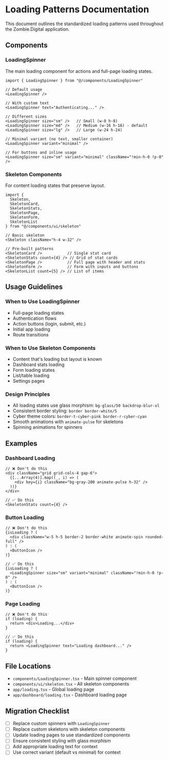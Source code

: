 # Loading Patterns Documentation

This document outlines the standardized loading patterns used throughout the Zombie.Digital application.

## Components

### LoadingSpinner
The main loading component for actions and full-page loading states.

```tsx
import { LoadingSpinner } from "@/components/LoadingSpinner"

// Default usage
<LoadingSpinner />

// With custom text
<LoadingSpinner text="Authenticating..." />

// Different sizes
<LoadingSpinner size="sm" />   // Small (w-8 h-8)
<LoadingSpinner size="md" />   // Medium (w-16 h-16) - default
<LoadingSpinner size="lg" />   // Large (w-24 h-24)

// Minimal variant (no text, smaller container)
<LoadingSpinner variant="minimal" />

// For buttons and inline usage
<LoadingSpinner size="sm" variant="minimal" className="!min-h-0 !p-0" />
```

### Skeleton Components
For content loading states that preserve layout.

```tsx
import { 
  Skeleton, 
  SkeletonCard, 
  SkeletonStats, 
  SkeletonPage, 
  SkeletonForm, 
  SkeletonList 
} from "@/components/ui/skeleton"

// Basic skeleton
<Skeleton className="h-4 w-32" />

// Pre-built patterns
<SkeletonCard />           // Single stat card
<SkeletonStats count={4} /> // Grid of stat cards
<SkeletonPage />           // Full page with header and stats
<SkeletonForm />           // Form with inputs and buttons
<SkeletonList count={5} /> // List of items
```

## Usage Guidelines

### When to Use LoadingSpinner
- Full-page loading states
- Authentication flows
- Action buttons (login, submit, etc.)
- Initial app loading
- Route transitions

### When to Use Skeleton Components
- Content that's loading but layout is known
- Dashboard stats loading
- Form loading states
- List/table loading
- Settings pages

### Design Principles
- All loading states use glass morphism: `bg-glass/50 backdrop-blur-xl`
- Consistent border styling: `border border-white/5`
- Cyber theme colors: `border-t-cyber-pink border-r-cyber-cyan`
- Smooth animations with `animate-pulse` for skeletons
- Spinning animations for spinners

## Examples

### Dashboard Loading
```tsx
// ❌ Don't do this
<div className="grid grid-cols-4 gap-6">
  {[...Array(4)].map((_, i) => (
    <div key={i} className="bg-gray-200 animate-pulse h-32" />
  ))}
</div>

// ✅ Do this
<SkeletonStats count={4} />
```

### Button Loading
```tsx
// ❌ Don't do this
{isLoading ? (
  <div className="w-5 h-5 border-2 border-white animate-spin rounded-full" />
) : (
  <ButtonIcon />
)}

// ✅ Do this
{isLoading ? (
  <LoadingSpinner size="sm" variant="minimal" className="!min-h-0 !p-0" />
) : (
  <ButtonIcon />
)}
```

### Page Loading
```tsx
// ❌ Don't do this
if (loading) {
  return <div>Loading...</div>
}

// ✅ Do this
if (loading) {
  return <LoadingSpinner text="Loading dashboard..." />
}
```

## File Locations
- `components/LoadingSpinner.tsx` - Main spinner component
- `components/ui/skeleton.tsx` - All skeleton components
- `app/loading.tsx` - Global loading page
- `app/dashboard/loading.tsx` - Dashboard loading page

## Migration Checklist
- [ ] Replace custom spinners with `LoadingSpinner`
- [ ] Replace custom skeletons with skeleton components
- [ ] Update loading pages to use standardized components
- [ ] Ensure consistent styling with glass morphism
- [ ] Add appropriate loading text for context
- [ ] Use correct variant (default vs minimal) for context 